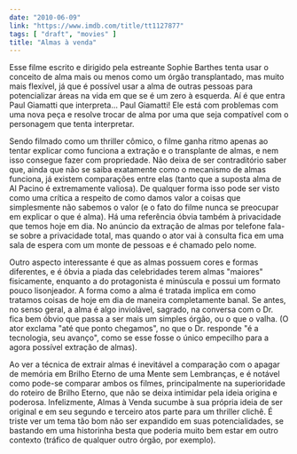 ```yaml
---
date: "2010-06-09"
link: "https://www.imdb.com/title/tt1127877"
tags: [ "draft", "movies" ]
title: "Almas à venda"
---
```

Esse filme escrito e dirigido pela estreante Sophie Barthes tenta usar o conceito de alma mais ou menos como um órgão transplantado, mas muito mais flexível, já que é possível usar a alma de outras pessoas para potencializar áreas na vida em que se é um zero à esquerda. Aí é que entra Paul Giamatti que interpreta... Paul Giamatti! Ele está com problemas com uma nova peça e resolve trocar de alma por uma que seja compatível com o personagem que tenta interpretar.

Sendo filmado como um thriller cômico, o filme ganha ritmo apenas ao tentar explicar como funciona a extração e o transplante de almas, e nem isso consegue fazer com propriedade. Não deixa de ser contraditório saber que, ainda que não se saiba exatamente como o mecanismo de almas funciona, já existem comparações entre elas (tanto que a suposta alma de Al Pacino é extremamente valiosa). De qualquer forma isso pode ser visto como uma crítica a respeito de como damos valor a coisas que simplesmente não sabemos o valor (e o fato do filme nunca se preocupar em explicar o que é alma). Há uma referência óbvia também à privacidade que temos hoje em dia. No anúncio da extração de almas por telefone fala-se sobre a privacidade total, mas quando o ator vai à consulta fica em uma sala de espera com um monte de pessoas e é chamado pelo nome.

Outro aspecto interessante é que as almas possuem cores e formas diferentes, e é óbvia a piada das celebridades terem almas "maiores" fisicamente, enquanto a do protagonista é minúscula e possui um formato pouco lisonjeador. A forma como a alma é tratada implica em como tratamos coisas de hoje em dia de maneira completamente banal. Se antes, no senso geral, a alma é algo inviolável, sagrado, na conversa com o Dr. fica bem óbvio que passa a ser mais um simples órgão, ou o que o valha. (O ator exclama "até que ponto chegamos", no que o Dr. responde "é a tecnologia, seu avanço", como se esse fosse o único empecilho para a agora possível extração de almas).

Ao ver a técnica de extrair almas é inevitável a comparação com o apagar de memória em Brilho Eterno de uma Mente sem Lembranças, e é notável como pode-se comparar ambos os filmes, principalmente na superioridade do roteiro de Brilho Eterno, que não se deixa intimidar pela ideia origina e poderosa. Infelizmente, Almas à Venda sucumbe à sua própria ideia de ser original e em seu segundo e terceiro atos parte para um thriller clichê. É triste ver um tema tão bom não ser expandido em suas potencialidades, se bastando em uma historinha besta que poderia muito bem estar em outro contexto (tráfico de qualquer outro órgão, por exemplo).
